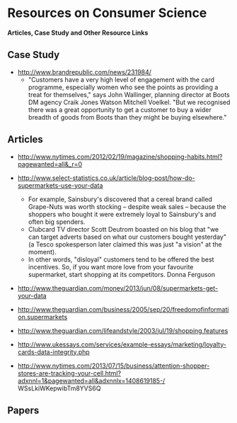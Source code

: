 Resources on Consumer Science
=============================
**Articles, Case Study and Other Resource Links**


Case Study
----------
* http://www.brandrepublic.com/news/231984/
  * "Customers have a very high level of engagement with the card programme, especially women who see the points as providing a treat for themselves," says John Wallinger, planning director at Boots DM agency Craik Jones Watson Mitchell Voelkel. "But we recognised there was a great opportunity to get a customer to buy a wider breadth of goods from Boots than they might be buying elsewhere."

Articles
--------
* http://www.nytimes.com/2012/02/19/magazine/shopping-habits.html?pagewanted=all&_r=0
* http://www.select-statistics.co.uk/article/blog-post/how-do-supermarkets-use-your-data
  * For example, Sainsbury's discovered that a cereal brand called Grape-Nuts was worth stocking – despite weak sales –    because the shoppers who bought it were extremely loyal to Sainsbury's and often big spenders.
  * Clubcard TV director Scott Deutrom boasted on his blog that "we can target adverts based on what our customers bought yesterday" (a Tesco spokesperson later claimed this was just "a vision" at the moment).
  * In other words, "disloyal" customers tend to be offered the best incentives. So, if you want more love from your favourite supermarket, start shopping at its competitors. Donna Ferguson

* http://www.theguardian.com/money/2013/jun/08/supermarkets-get-your-data
* http://www.theguardian.com/business/2005/sep/20/freedomofinformation.supermarkets
* http://www.theguardian.com/lifeandstyle/2003/jul/19/shopping.features
* http://www.ukessays.com/services/example-essays/marketing/loyalty-cards-data-integrity.php
* http://www.nytimes.com/2013/07/15/business/attention-shopper-stores-are-tracking-your-cell.html?adxnnl=1&pagewanted=all&adxnnlx=1408619185-/ WSsLkiWKepwibTm8YVS6Q

Papers
------
